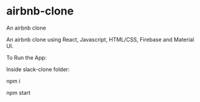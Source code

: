 # airbnb-clone
An airbnb clone 

An airbnb clone using React, Javascript, HTML/CSS, Firebase and Material UI.

To Run the App:

Inside slack-clone folder:

npm i

npm start

